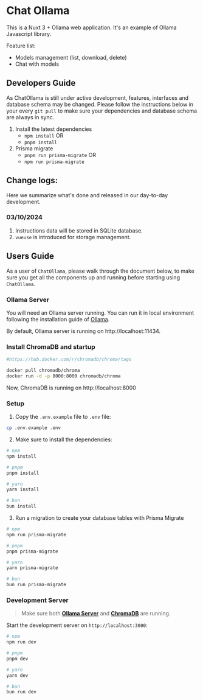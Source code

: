 # Chat Ollama

This is a Nuxt 3 + Ollama web application. It's an example of Ollama Javascript library.

Feature list:
- Models management (list, download, delete)
- Chat with models

## Developers Guide

As ChatOllama is still under active development, features, interfaces and database schema may be changed. Please follow the instructions below in your every `git pull` to make sure your dependencies and database schema are always in sync.

1. Install the latest dependencies
    - `npm install` OR
    - `pnpm install`
2. Prisma migrate
    - `pnpm run prisma-migrate` OR
    - `npm run prisma-migrate`

## Change logs:

Here we summarize what's done and released in our day-to-day development.

### 03/10/2024

1. Instructions data will be stored in SQLite database.
2. `vueuse` is introduced for storage management.

## Users Guide

As a user of `ChatOllama`, please walk through the document below, to make sure you get all the components up and running before starting using `ChatOllama`.

### Ollama Server

You will need an Ollama server running. You can run it in local environment following the installation guide of [Ollama](https://github.com/ollama/ollama).

By default, Ollama server is running on http://localhost:11434.

### Install ChromaDB and startup

```bash
#https://hub.docker.com/r/chromadb/chroma/tags

docker pull chromadb/chroma
docker run -d -p 8000:8000 chromadb/chroma
```
Now, ChromaDB is running on http://localhost:8000

### Setup

1. Copy the `.env.example` file to `.env` file:

```bash
cp .env.example .env
```

2. Make sure to install the dependencies:

```bash
# npm
npm install

# pnpm
pnpm install

# yarn
yarn install

# bun
bun install
```

3. Run a migration to create your database tables with Prisma Migrate
```bash
# npm
npm run prisma-migrate

# pnpm
pnpm prisma-migrate

# yarn
yarn prisma-migrate

# bun
bun run prisma-migrate
```

### Development Server

> Make sure both __[Ollama Server](#ollama-server)__ and __[ChromaDB](#install-chromadb-and-startup)__ are running.

Start the development server on `http://localhost:3000`:

```bash
# npm
npm run dev

# pnpm
pnpm dev

# yarn
yarn dev

# bun
bun run dev
```
